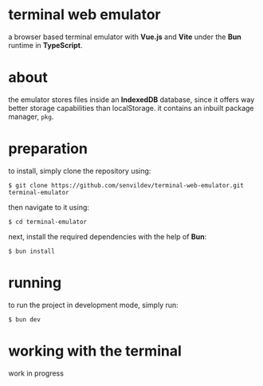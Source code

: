 # terminal web emulator
a browser based terminal emulator with **Vue.js** and **Vite** under the **Bun** runtime in **TypeScript**.

# about
the emulator stores files inside an **IndexedDB** database, since it offers way better storage capabilities than localStorage.
it contains an inbuilt package manager, `pkg`.

# preparation
to install, simply clone the repository using:
```
$ git clone https://github.com/senvildev/terminal-web-emulator.git terminal-emulator
```
then navigate to it using:
```
$ cd terminal-emulator
```
next, install the required dependencies with the help of **Bun**:
```
$ bun install
```

# running
to run the project in development mode, simply run:
```
$ bun dev
```

# working with the terminal
work in progress
